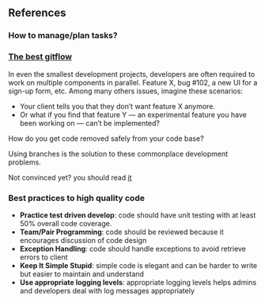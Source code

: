 ## References

### How to manage/plan tasks? 

 
### [The best gitflow](https://www.atlassian.com/br/git/tutorials/comparing-workflows/gitflow-workflow)

In even the smallest development projects, developers are often required to work on multiple components in parallel. Feature X, bug #102, a new UI for a sign-up form, etc.
Among many others issues, imagine these scenarios:

- Your client tells you that they don’t want feature X anymore.
- Or what if you find that feature Y — an experimental feature you have been working on — can’t be implemented?

How do you get code removed safely from your code base?

Using branches is the solution to these commonplace development problems.

Not convinced yet? you should read [it](https://www.webfx.com/blog/web-design/why-you-should-use-git/)

### Best practices to high quality code

- **Practice test driven develop**: code should have unit testing with at least 50% overall code coverage.
- **Team/Pair Programming**: code should be reviewed because it encourages discussion of code design 
- **Exception Handling**: code should handle exceptions to avoid retrieve errors to client
- **Keep It Simple Stupid**: simple code is elegant and can be harder to write but easier to maintain and understand
- **Use appropriate logging levels**: appropriate logging levels helps admins and developers deal with log messages appropriately
